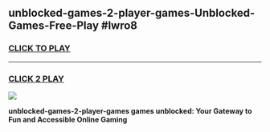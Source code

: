 
## unblocked-games-2-player-games-Unblocked-Games-Free-Play #lwro8
<h3>
<a href="https://us.freeplayer.one?title=unblocked-games-2-player-games&ref=9M">CLICK TO PLAY</a></h3>
<hr>

<h3>
<a href="https://us.freeplayer.one?title=unblocked-games-2-player-games&ref=9M">CLICK 2 PLAY</a>
  
</h3>

<a href="https://us.freeplayer.one?title=unblocked-games-2-player-games&ref=9M"><img src="https://clearcache.store/games.png"></a>


**unblocked-games-2-player-games games unblocked: Your Gateway to Fun and Accessible Online Gaming**
